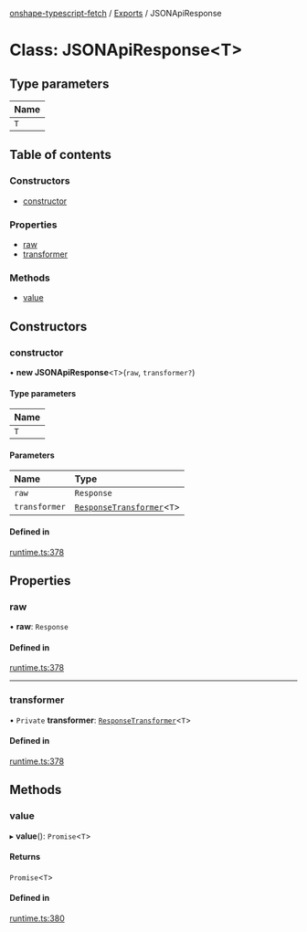 [onshape-typescript-fetch](../README.md) / [Exports](../modules.md) / JSONApiResponse

# Class: JSONApiResponse<T\>

## Type parameters

| Name |
| :------ |
| `T` |

## Table of contents

### Constructors

- [constructor](JSONApiResponse.md#constructor)

### Properties

- [raw](JSONApiResponse.md#raw)
- [transformer](JSONApiResponse.md#transformer)

### Methods

- [value](JSONApiResponse.md#value)

## Constructors

### constructor

• **new JSONApiResponse**<`T`\>(`raw`, `transformer?`)

#### Type parameters

| Name |
| :------ |
| `T` |

#### Parameters

| Name | Type |
| :------ | :------ |
| `raw` | `Response` |
| `transformer` | [`ResponseTransformer`](../interfaces/ResponseTransformer.md)<`T`\> |

#### Defined in

[runtime.ts:378](https://github.com/toebes/onshape-typescript-fetch/blob/3e11ae1/runtime.ts#L378)

## Properties

### raw

• **raw**: `Response`

#### Defined in

[runtime.ts:378](https://github.com/toebes/onshape-typescript-fetch/blob/3e11ae1/runtime.ts#L378)

___

### transformer

• `Private` **transformer**: [`ResponseTransformer`](../interfaces/ResponseTransformer.md)<`T`\>

#### Defined in

[runtime.ts:378](https://github.com/toebes/onshape-typescript-fetch/blob/3e11ae1/runtime.ts#L378)

## Methods

### value

▸ **value**(): `Promise`<`T`\>

#### Returns

`Promise`<`T`\>

#### Defined in

[runtime.ts:380](https://github.com/toebes/onshape-typescript-fetch/blob/3e11ae1/runtime.ts#L380)
